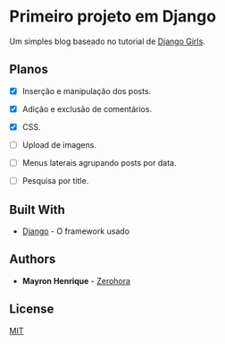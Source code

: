 # Primeiro projeto em Django

Um simples blog baseado no tutorial de [Django Girls](https://djangogirls.org/).

## Planos

- [X] Inserção e manipulação dos posts.
- [X] Adição e exclusão de comentários.
- [X] CSS.
- [ ] Upload de imagens.
- [ ] Menus laterais agrupando posts por data.
- [ ] Pesquisa por title.


## Built With

* [Django](https://www.djangoproject.com) - O framework usado


## Authors

* **Mayron Henrique** - [Zerohora](https://github.com/mayronh)

## License

[MIT](https://choosealicense.com/licenses/mit/)